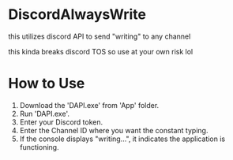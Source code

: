 # DiscordAlwaysWrite
this utilizes discord API to send "writing" to any channel

this kinda breaks discord TOS so use at your own risk lol

# How to Use
1. Download the 'DAPI.exe' from 'App' folder.
2. Run 'DAPI.exe'.
3. Enter your Discord token.
4. Enter the Channel ID where you want the constant typing.
5. If the console displays "writing...", it indicates the application is functioning.
